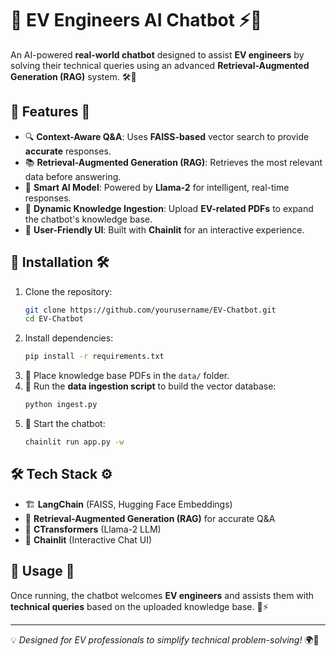 # 🚀 EV Engineers AI Chatbot ⚡🤖  

An AI-powered **real-world chatbot** designed to assist **EV engineers** by solving their technical queries using an advanced **Retrieval-Augmented Generation (RAG)** system. 🛠️🔋  

## 📌 Features 🎯  
- 🔍 **Context-Aware Q&A**: Uses **FAISS-based** vector search to provide **accurate** responses.  
- 📚 **Retrieval-Augmented Generation (RAG)**: Retrieves the most relevant data before answering.  
- 🧠 **Smart AI Model**: Powered by **Llama-2** for intelligent, real-time responses.  
- 📄 **Dynamic Knowledge Ingestion**: Upload **EV-related PDFs** to expand the chatbot's knowledge base.  
- 💬 **User-Friendly UI**: Built with **Chainlit** for an interactive experience.  

## 🔧 Installation 🛠️  
1. Clone the repository:  
   ```sh
   git clone https://github.com/yourusername/EV-Chatbot.git  
   cd EV-Chatbot
   ```
2. Install dependencies:  
   ```sh
   pip install -r requirements.txt
   ```
3. 📂 Place knowledge base PDFs in the `data/` folder.  
4. 🔄 Run the **data ingestion script** to build the vector database:  
   ```sh
   python ingest.py
   ```
5. 🚀 Start the chatbot:  
   ```sh
   chainlit run app.py -w
   ```

## 🛠 Tech Stack ⚙️  
- 🏗 **LangChain** (FAISS, Hugging Face Embeddings)  
- 🔎 **Retrieval-Augmented Generation (RAG)** for accurate Q&A  
- 🤖 **CTransformers** (Llama-2 LLM)  
- 🎨 **Chainlit** (Interactive Chat UI)  

## 📖 Usage 📝  
Once running, the chatbot welcomes **EV engineers** and assists them with **technical queries** based on the uploaded knowledge base. 🔋⚡

---

💡 *Designed for EV professionals to simplify technical problem-solving!* 🌍🚗
